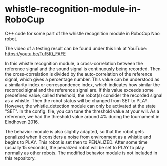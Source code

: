# whistle-recognition-module-in-RoboCup
C++ code for some part of the whistle recognition module in RoboCup Nao robot.

The video of a testing result can be found under this link at YouTube: https://youtu.be/Tuf5Kt_FAFE

In this whistle recognition module, a cross-correlation between the reference signal and the sound signal is continuously being recorded. Then the cross-correlation is divided by the auto-correlation of the reference signal, which gives a percentage number. This value can be understood as a similarity index or correspondence index, which indicates how similar the recorded signal and the reference signal are. If this value exceeds some predefined value, called threshold, the robot(s) consider the recorded signal as a whistle. Then the robot status will be changed from SET to PLAY. However, the whistle_detection module can only be activated at the state "SET". In the config. file, you can tune the threshold value at your will. As a reference, we had the threshold value around 4% during the tournament in Eindhoven 2016. 

The behavior module is also slightly adapted, so that the robot gets penalized when it considers a noise from environment as a whistle and begins to PLAY. This robot is set then to PENALIZED. After some time (usually 15 seconds), the penalized robot will be set to PLAY to play normally as other robots. The modified behavior module is not included in this repository.


